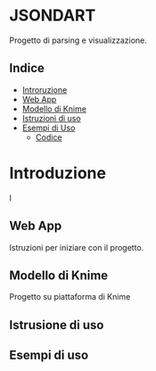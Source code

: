 # JSONDART
Progetto di parsing e visualizzazione.

## Indice
- [Introruzione](#Introduzione)
- [Web App](#Web-App)
- [Modello di Knime](#Modello-di-Knime)
- [Istruzioni di uso](#Istruzioni-di-uso)
- [Esempi di Uso](#esempi-di-markdown)
  - [Codice](#codice)

# Introduzione
I

## Web App
Istruzioni per iniziare con il progetto.

## Modello di Knime
Progetto su piattaforma di Knime

## Istrusione di uso

## Esempi di uso

